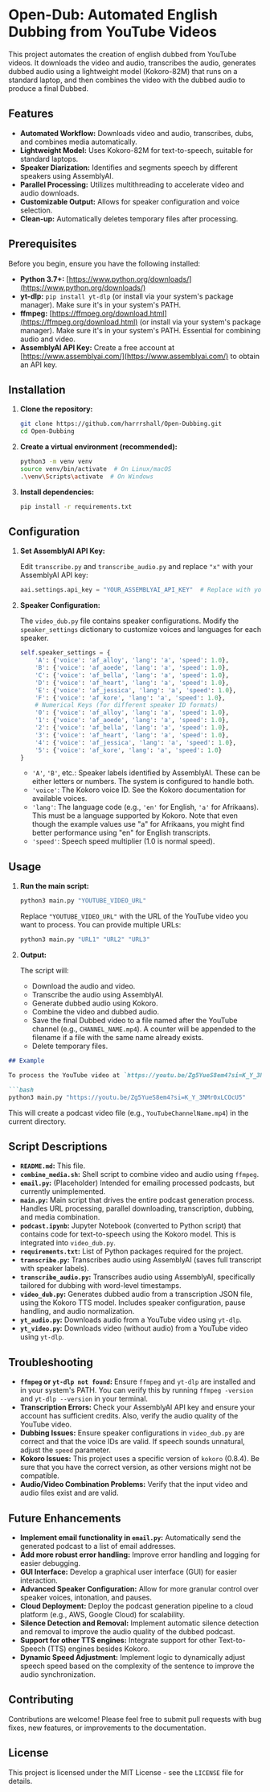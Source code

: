 # Open-Dub: Automated English Dubbing from YouTube Videos

This project automates the creation of english dubbed from YouTube videos. It downloads the video and audio, transcribes the audio, generates dubbed audio using a lightweight model (Kokoro-82M) that runs on a standard laptop, and then combines the video with the dubbed audio to produce a final Dubbed.

## Features

*   **Automated Workflow:** Downloads video and audio, transcribes, dubs, and combines media automatically.
*   **Lightweight Model:** Uses Kokoro-82M for text-to-speech, suitable for standard laptops.
*   **Speaker Diarization:** Identifies and segments speech by different speakers using AssemblyAI.
*   **Parallel Processing:** Utilizes multithreading to accelerate video and audio downloads.
*   **Customizable Output:** Allows for speaker configuration and voice selection.
*   **Clean-up:** Automatically deletes temporary files after processing.

## Prerequisites

Before you begin, ensure you have the following installed:

*   **Python 3.7+:** [https://www.python.org/downloads/](https://www.python.org/downloads/)
*   **yt-dlp:** `pip install yt-dlp` (or install via your system's package manager). Make sure it's in your system's PATH.
*   **ffmpeg:** [https://ffmpeg.org/download.html](https://ffmpeg.org/download.html) (or install via your system's package manager). Make sure it's in your system's PATH. Essential for combining audio and video.
*   **AssemblyAI API Key:** Create a free account at [https://www.assemblyai.com/](https://www.assemblyai.com/) to obtain an API key.

## Installation

1.  **Clone the repository:**

    ```bash
    git clone https://github.com/harrrshall/Open-Dubbing.git
    cd Open-Dubbing
    ```

2.  **Create a virtual environment (recommended):**

    ```bash
    python3 -m venv venv
    source venv/bin/activate  # On Linux/macOS
    .\venv\Scripts\activate  # On Windows
    ```

3.  **Install dependencies:**

    ```bash
    pip install -r requirements.txt
    ```

## Configuration

1.  **Set AssemblyAI API Key:**

    Edit `transcribe.py` and `transcribe_audio.py` and replace `"x"` with your AssemblyAI API key:

    ```python
    aai.settings.api_key = "YOUR_ASSEMBLYAI_API_KEY"  # Replace with your API key
    ```

2.  **Speaker Configuration:**

    The `video_dub.py` file contains speaker configurations. Modify the `speaker_settings` dictionary to customize voices and languages for each speaker.

    ```python
    self.speaker_settings = {
        'A': {'voice': 'af_alloy', 'lang': 'a', 'speed': 1.0},
        'B': {'voice': 'af_aoede', 'lang': 'a', 'speed': 1.0},
        'C': {'voice': 'af_bella', 'lang': 'a', 'speed': 1.0},
        'D': {'voice': 'af_heart', 'lang': 'a', 'speed': 1.0},
        'E': {'voice': 'af_jessica', 'lang': 'a', 'speed': 1.0},
        'F': {'voice': 'af_kore', 'lang': 'a', 'speed': 1.0},
        # Numerical Keys (for different speaker ID formats)
        '0': {'voice': 'af_alloy', 'lang': 'a', 'speed': 1.0},
        '1': {'voice': 'af_aoede', 'lang': 'a', 'speed': 1.0},
        '2': {'voice': 'af_bella', 'lang': 'a', 'speed': 1.0},
        '3': {'voice': 'af_heart', 'lang': 'a', 'speed': 1.0},
        '4': {'voice': 'af_jessica', 'lang': 'a', 'speed': 1.0},
        '5': {'voice': 'af_kore', 'lang': 'a', 'speed': 1.0}
    }
    ```

    *   `'A'`, `'B'`, etc.: Speaker labels identified by AssemblyAI. These can be either letters or numbers. The system is configured to handle both.
    *   `'voice'`: The Kokoro voice ID. See the Kokoro documentation for available voices.
    *   `'lang'`: The language code (e.g., `'en'` for English, `'a'` for Afrikaans). This must be a language supported by Kokoro. Note that even though the example values use "a" for Afrikaans, you might find better performance using "en" for English transcripts.
    *   `'speed'`: Speech speed multiplier (1.0 is normal speed).

## Usage

1.  **Run the main script:**

    ```bash
    python3 main.py "YOUTUBE_VIDEO_URL"
    ```

    Replace `"YOUTUBE_VIDEO_URL"` with the URL of the YouTube video you want to process. You can provide multiple URLs:

    ```bash
    python3 main.py "URL1" "URL2" "URL3"
    ```

2.  **Output:**

    The script will:

    *   Download the audio and video.
    *   Transcribe the audio using AssemblyAI.
    *   Generate dubbed audio using Kokoro.
    *   Combine the video and dubbed audio.
    *   Save the final Dubbed video to a file named after the YouTube channel (e.g., `CHANNEL_NAME.mp4`). A counter will be appended to the filename if a file with the same name already exists.
    *   Delete temporary files.

```markdown
## Example

To process the YouTube video at `https://youtu.be/Zg5YueS8em4?si=K_Y_3NMr0xLCOcU5`:

```bash
python3 main.py "https://youtu.be/Zg5YueS8em4?si=K_Y_3NMr0xLCOcU5"
```

This will create a podcast video file (e.g., `YouTubeChannelName.mp4`) in the current directory.

## Script Descriptions

*   **`README.md`:** This file.
*   **`combine_media.sh`:** Shell script to combine video and audio using `ffmpeg`.
*   **`email.py`:** (Placeholder) Intended for emailing processed podcasts, but currently unimplemented.
*   **`main.py`:** Main script that drives the entire podcast generation process. Handles URL processing, parallel downloading, transcription, dubbing, and media combination.
*   **`podcast.ipynb`:** Jupyter Notebook (converted to Python script) that contains code for text-to-speech using the Kokoro model. This is integrated into `video_dub.py`.
*   **`requirements.txt`:** List of Python packages required for the project.
*   **`transcribe.py`:** Transcribes audio using AssemblyAI (saves full transcript with speaker labels).
*   **`transcribe_audio.py`:** Transcribes audio using AssemblyAI, specifically tailored for dubbing with word-level timestamps.
*   **`video_dub.py`:** Generates dubbed audio from a transcription JSON file, using the Kokoro TTS model. Includes speaker configuration, pause handling, and audio normalization.
*   **`yt_audio.py`:** Downloads audio from a YouTube video using `yt-dlp`.
*   **`yt_video.py`:** Downloads video (without audio) from a YouTube video using `yt-dlp`.

## Troubleshooting

*   **`ffmpeg` or `yt-dlp not found`:** Ensure `ffmpeg` and `yt-dlp` are installed and in your system's PATH. You can verify this by running `ffmpeg -version` and `yt-dlp --version` in your terminal.
*   **Transcription Errors:** Check your AssemblyAI API key and ensure your account has sufficient credits. Also, verify the audio quality of the YouTube video.
*   **Dubbing Issues:** Ensure speaker configurations in `video_dub.py` are correct and that the voice IDs are valid. If speech sounds unnatural, adjust the `speed` parameter.
*   **Kokoro Issues:** This project uses a specific version of `kokoro` (0.8.4). Be sure that you have the correct version, as other versions might not be compatible.
*   **Audio/Video Combination Problems:** Verify that the input video and audio files exist and are valid.

## Future Enhancements

*   **Implement email functionality in `email.py`:** Automatically send the generated podcast to a list of email addresses.
*   **Add more robust error handling:** Improve error handling and logging for easier debugging.
*   **GUI Interface:** Develop a graphical user interface (GUI) for easier interaction.
*   **Advanced Speaker Configuration:** Allow for more granular control over speaker voices, intonation, and pauses.
*   **Cloud Deployment:** Deploy the podcast generation pipeline to a cloud platform (e.g., AWS, Google Cloud) for scalability.
*   **Silence Detection and Removal:** Implement automatic silence detection and removal to improve the audio quality of the dubbed podcast.
*   **Support for other TTS engines:** Integrate support for other Text-to-Speech (TTS) engines besides Kokoro.
*   **Dynamic Speed Adjustment:** Implement logic to dynamically adjust speech speed based on the complexity of the sentence to improve the audio synchronization.

## Contributing

Contributions are welcome! Please feel free to submit pull requests with bug fixes, new features, or improvements to the documentation.

## License

This project is licensed under the MIT License - see the `LICENSE` file for details.
